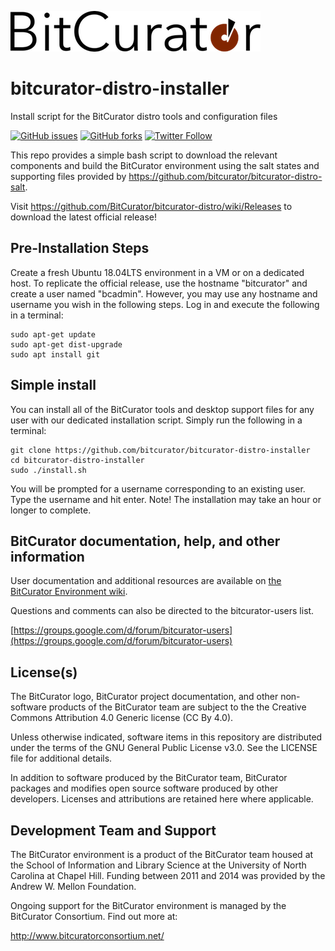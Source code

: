 ![Logo](https://github.com/BitCurator/bitcurator.github.io/blob/master/logos/BitCurator-Basic-400px.png)

# bitcurator-distro-installer
Install script for the BitCurator distro tools and configuration files

[![GitHub issues](https://img.shields.io/github/issues/bitcurator/bitcurator-distro-installer.svg)](https://github.com/bitcurator/bitcurator-distro-installer/issues)
[![GitHub forks](https://img.shields.io/github/forks/bitcurator/bitcurator-distro-installer.svg)](https://github.com/bitcurator/bitcurator-distro-installer/network)
[![Twitter Follow](https://img.shields.io/twitter/follow/bitcurator.svg?style=social&label=Follow)](https://twitter.com/bitcurator)

This repo provides a simple bash script to download the relevant components and build the BitCurator environment using the salt states and supporting files provided by https://github.com/bitcurator/bitcurator-distro-salt.

Visit https://github.com/BitCurator/bitcurator-distro/wiki/Releases to download the latest official release!

## Pre-Installation Steps

Create a fresh Ubuntu 18.04LTS environment in a VM or on a dedicated host. To replicate the official release, use the hostname "bitcurator" and create a user named "bcadmin". However, you may use any hostname and username you wish in the following steps. Log in and execute the following in a terminal:

```shell
sudo apt-get update
sudo apt-get dist-upgrade
sudo apt install git
```

## Simple install

You can install all of the BitCurator tools and desktop support files for any user with our dedicated installation script. Simply run the following in a terminal:

```shell
git clone https://github.com/bitcurator/bitcurator-distro-installer
cd bitcurator-distro-installer
sudo ./install.sh
```

You will be prompted for a username corresponding to an existing user. Type the username and hit enter. Note! The installation may take an hour or longer to complete.

## BitCurator documentation, help, and other information

User documentation and additional resources are available on
[the BitCurator Environment wiki](https://confluence.educopia.org/display/BC).

Questions and comments can also be directed to the bitcurator-users list.

[https://groups.google.com/d/forum/bitcurator-users](https://groups.google.com/d/forum/bitcurator-users)

## License(s)

The BitCurator logo, BitCurator project documentation, and other non-software products of the BitCurator team are subject to the the Creative Commons Attribution 4.0 Generic license (CC By 4.0).

Unless otherwise indicated, software items in this repository are distributed under the terms of the GNU General Public License v3.0. See the LICENSE file for additional details.

In addition to software produced by the BitCurator team, BitCurator packages and modifies open source software produced by other developers. Licenses and attributions are retained here where applicable.

## Development Team and Support

The BitCurator environment is a product of the BitCurator team housed at the School of Information and Library Science at the University of North Carolina at Chapel Hill. Funding between 2011 and 2014 was provided by the Andrew W. Mellon Foundation.

Ongoing support for the BitCurator environment is managed by the BitCurator Consortium. Find out more at:

http://www.bitcuratorconsortium.net/


